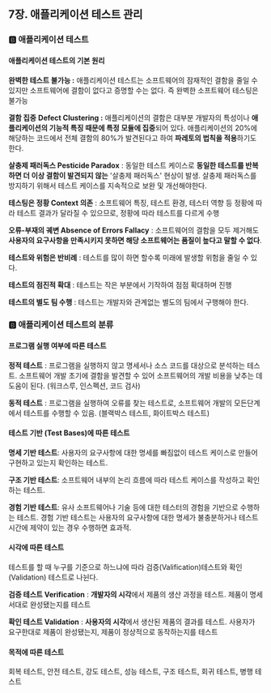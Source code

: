 ## 7장. 애플리케이션 테스트 관리



### 🅱️ 애플리케이션 테스트

#### 애플리케이션 테스트의 기본 원리

**완벽한 테스트 불가능 :** 애플리케이션 테스트는 소프트웨어의 잠재적인 결함을 줄일 수 있지만 소프트웨어에 결함이 없다고 증명할 수는 없다. 즉 완벽한 소프트웨어 테스팅은 불가능

**결함 집중** **Defect Clustering :** 애플리케이션의 결함은 대부분 개발자의 특성이나 **애플리케이션의 기능적 특징 때문에 특정 모듈에 집중**되어 있다. 애플리케이션의 20%에 해당하는 코드에서 전체 결함의 80%가 발견된다고 하여 **파레토의 법칙을 적용**하기도 한다.

**살충제 패러독스 Pesticide Paradox** : 동일한 테스트 케이스로 **동일한 테스트를 반복하면 더 이상 결함이 발견되지 않는** '살충제 패러독스' 현상이 발생. 살충제 패러독스를 방지하기 위해서 테스트 케이스를 지속적으로 보완 및 개선해야한다.

**테스팅은 정황 Context 의존**  : 소프트웨어 특징, 테스트 환경, 테스터 역향 등 정황에 따라 테스트 결과가 달라질 수 있으므로, 정황에 따라 테스트를 다르게 수행

**오류-부재의 궤변 Absence of Errors Fallacy** : 소프트웨어의 결함을 모두 제거해도 **사용자의 요구사항을 만족시키지 못하면 해당 소프트웨어는 품질이 높다고 말할 수 없다**.

**테스트와 위험은 반비례** : 테스트를 많이 하면 할수록 미래에 발생할 위험을 줄일 수 있다.

**테스트의 점진적 확대** : 테스트는 작은 부분에서 기작하여 점점 확대하며 진행

**테스트의 별도 팀 수행** : 테스트는 개발자와 관계없는 별도의 팀에서 구행해야 한다.





### 🅱️ 애플리케이션 테스트의 분류

#### 프로그램 실행 여부에 따른 테스트

**정적 테스트** : 프로그램을 실행하지 않고 명세서나 소스 코드를 대상으로 분석하는 테스트. 소프트웨어 개발 초기에 결함을 발견할 수 있어 소프트웨어의 개발 비용을 낮추는 데 도움이 된다. (워크스루, 인스펙션, 코드 검사)

**동적 테스트** : 프로그램을 실행하여 오류를 찾는 테스트로, 소프트웨어 개발의 모든단계에서 테스트를 수행할 수 있음. (블랙박스 테스트, 화이트박스 테스트)



#### 테스트 기반 (Test Bases)에 따른 테스트

**명세 기반 테스트**: 사용자의 요구사항에 대한 명세를 빠짐없이 테스트 케이스로 만들어 구현하고 있는지 확인하는 테스트.

**구조 기반 테스트**: 소프트웨어 내부의 논리 흐름에 따라 테스트 케이스를 작성하고 확인하는 테스트.

**경험 기반 테스트**: 유사 소프트웨어나 기술 등에 대한 테스터의 경험을 기반으로 수행하는 테스트. 경험 기반 테스트는 사용자의 요구사항에 대한 명세가 불충분하거나 테스트 시간에 제약이 있는 경우 수행하면 효과적.



#### 시각에 따른 테스트

테스트를 할 때 누구를 기준으로 하느냐에 따라 검증(Valification)테스트와 확인(Validation) 테스트로 나뉜다.

**검증 테스트 Verification** : **개발자의 시각**에서 제품의 생산 과정을 테스트. 제품이 명세서대로 완성됐는지를 테스트

**확인 테스트 Validation** : **사용자의 시각**에서 생산된 제품의 결과를 테스트. 사용자가 요구한대로 제품이 완성됐는지, 제품이 정상적으로 동작하는지를 테스트



#### 목적에 따른 테스트

회복 테스트, 안전 테스트, 강도 테스트, 성능 테스트, 구조 테스트, 회귀 테스트, 병행 테스트
